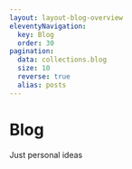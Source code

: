 ```yaml
---
layout: layout-blog-overview
eleventyNavigation:
  key: Blog
  order: 30
pagination:
  data: collections.blog
  size: 10
  reverse: true
  alias: posts
---
```


# Blog

Just personal ideas
